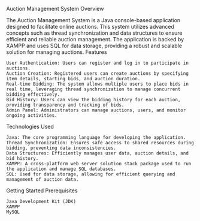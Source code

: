 Auction Management System
Overview

The Auction Management System is a Java console-based application designed to facilitate online auctions. This system utilizes advanced concepts such as thread synchronization and data structures to ensure efficient and reliable auction management. The application is backed by XAMPP and uses SQL for data storage, providing a robust and scalable solution for managing auctions.
Features

    User Authentication: Users can register and log in to participate in auctions.
    Auction Creation: Registered users can create auctions by specifying item details, starting bids, and auction duration.
    Real-time Bidding: The system allows multiple users to place bids in real time, leveraging thread synchronization to manage concurrent bidding effectively.
    Bid History: Users can view the bidding history for each auction, providing transparency and tracking of bids.
    Admin Panel: Administrators can manage auctions, users, and monitor ongoing activities.

Technologies Used

    Java: The core programming language for developing the application.
    Thread Synchronization: Ensures safe access to shared resources during bidding, preventing data inconsistencies.
    Data Structures: Efficiently manages user data, auction details, and bid history.
    XAMPP: A cross-platform web server solution stack package used to run the application and manage SQL databases.
    SQL: Used for data storage, allowing for efficient querying and management of auction data.

Getting Started
Prerequisites

    Java Development Kit (JDK)
    XAMPP
    MySQL
